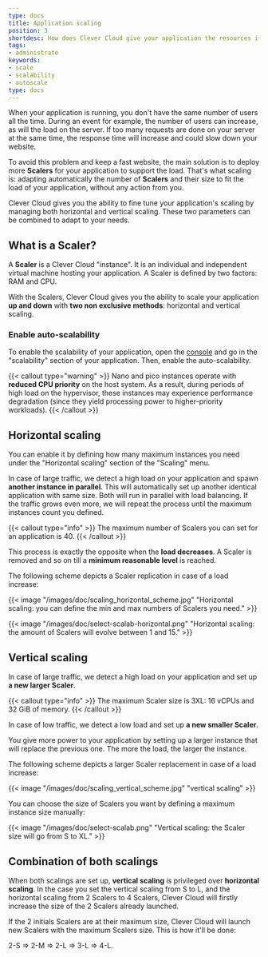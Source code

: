 ```yaml
---
type: docs
title: Application scaling
position: 3
shortdesc: How does Clever Cloud give your application the resources it needs?
tags:
- administrate
keywords:
- scale
- scalability
- autoscale
type: docs
---
```


When your application is running, you don't have the same number of users all the time. During an event for example,
the number of users can increase, as will the load on the server. If too many requests are done on your
server at the same time, the response time will increase and could slow down your website.

To avoid this problem and keep a fast website, the main solution is to deploy more **Scalers** for your application to
support the load. That's what scaling is: adapting automatically the number of **Scalers** and their size to fit the
load of your application, without any action from you.

Clever Cloud gives you the ability to fine tune your application's scaling by managing both horizontal and vertical
scaling. These two parameters can be combined to adapt to your needs.

## What is a Scaler?

A **Scaler** is a Clever Cloud "instance". It is an individual and independent virtual machine hosting your application. A Scaler is defined by two factors: RAM and CPU.

With the Scalers, Clever Cloud gives you the ability to scale your application **up and down** with **two non
exclusive methods**: horizontal and vertical scaling.

### Enable auto-scalability

To enable the scalability of your application, open the [console](https://console.clever-cloud.com/) and go in the
"scalability" section of your application. Then, enable the auto-scalability.

{{< callout type="warning" >}}
  Nano and pico instances operate with **reduced CPU priority** on the host system. As a result, during periods of high load on the hypervisor, these instances may experience performance degradation (since they yield processing power to higher-priority workloads). 
{{< /callout >}}

## Horizontal scaling

You can enable it by defining how many maximum instances you need under the "Horizontal scaling" section of the "Scaling" menu.

In case of large traffic, we detect a high load on your application and spawn **another instance in parallel**.
This will automatically set up another identical application with same size. Both will run in parallel with load
balancing. If the traffic grows even more, we will repeat the process until the maximum instances count you defined.

{{< callout type="info" >}}
The maximum number of Scalers you can set for an application is 40.
{{< /callout >}}

This process is exactly the opposite when the **load decreases**. A Scaler is removed and so on till a **minimum
reasonable level** is reached.

The following scheme depicts a Scaler replication in case of a load increase:

{{< image "/images/doc/scaling_horizontal_scheme.jpg" "Horizontal scaling: you can define the min and max numbers of Scalers you need." >}}

{{< image "/images/doc/select-scalab-horizontal.png" "Horizontal scaling: the amount of Scalers will evolve between 1 and 15." >}}

## Vertical scaling

In case of large traffic, we detect a high load on your application and set up **a new larger Scaler**.

{{< callout type="info" >}}
The maximum Scaler size is 3XL: 16 vCPUs and 32 GiB of memory.
{{< /callout >}}

In case of low traffic, we detect a low load and set up **a new smaller Scaler**.

You give more power to your application by setting up a larger instance that will replace the previous one. The more the
load, the larger the instance.

The following scheme depicts a larger Scaler replacement in case of a load increase:

{{< image "/images/doc/scaling_vertical_scheme.jpg" "vertical scaling" >}}

You can choose the size of Scalers you want by defining a maximum instance size manually:

{{< image "/images/doc/select-scalab.png" "Vertical scaling: the Scaler size will go from S to XL." >}}

## Combination of both scalings

When both scalings are set up, **vertical scaling** is privileged over **horizontal scaling**. In the case you set the
vertical scaling from S to L, and the horizontal scaling from 2 Scalers to 4 Scalers, Clever Cloud will firstly increase
the size of the 2 Scalers already launched.

If the 2 initials Scalers are at their maximum size, Clever Cloud will launch new Scalers with the maximum Scalers size.
This is how it'll be done:

2-S => 2-M => 2-L => 3-L => 4-L.
